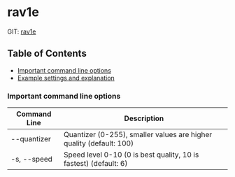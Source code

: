 # rav1e

GIT: [rav1e](https://github.com/xiph/rav1e)

## Table of Contents

- [Important command line options](#important-command-line-options)
- [Example settings and explanation](#example-settings-and-explanation)

### Important command line options

| Command Line | Description  |
| -------------| -------------|
| --quantizer  | Quantizer (0-255), smaller values are higher quality (default: 100)|
| -s, --speed | Speed level 0-10 (0 is best quality, 10 is fastest) (default: 6)|
